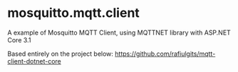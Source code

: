 # mosquitto.mqtt.client
A example of Mosquitto MQTT Client, using MQTTNET library with ASP.NET Core 3.1

Based entirely on the project below:
https://github.com/rafiulgits/mqtt-client-dotnet-core

